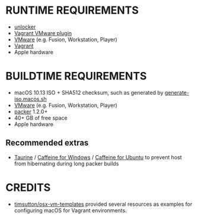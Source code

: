 # RUNTIME REQUIREMENTS

* [unlocker](https://github.com/DrDonk/unlocker)
* [Vagrant VMware plugin](https://www.vagrantup.com/vmware)
* [VMware](https://www.vmware.com/) (e.g. Fusion, Workstation, Player)
* [Vagrant](https://www.vagrantup.com/)
* Apple hardware

# BUILDTIME REQUIREMENTS

* macOS 10.13 ISO + SHA512 checksum, such as generated by [generate-iso.macos.sh](https://github.com/mcandre/macos-isos)
* [VMware](https://www.vmware.com/) (e.g. Fusion, Workstation, Player)
* [packer](https://www.packer.io/) 1.2.0+
* 40+ GB of free space
* Apple hardware

## Recommended extras

* [Taurine](https://itunes.apple.com/us/app/taurine/id960276676?mt=12) / [Caffeine for Windows](http://www.zhornsoftware.co.uk/caffeine/) / [Caffeine for Ubuntu](https://launchpad.net/caffeine) to prevent host from hibernating during long packer builds

# CREDITS

* [timsutton/osx-vm-templates](https://github.com/timsutton/osx-vm-templates) provided several resources as examples for configuring macOS for Vagrant environments.
